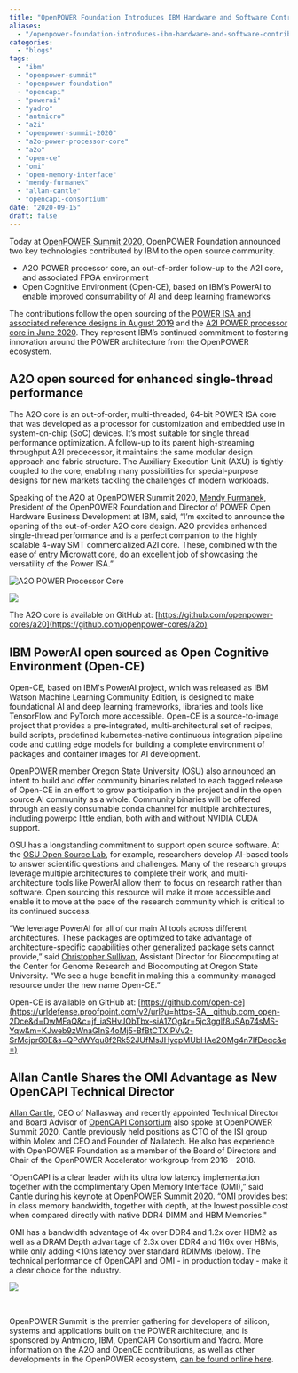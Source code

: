 ```yaml
---
title: "OpenPOWER Foundation Introduces IBM Hardware and Software Contributions at OpenPOWER Summit 2020"
aliases:
  - "/openpower-foundation-introduces-ibm-hardware-and-software-contributions-at-openpower-summit-2020/"
categories:
  - "blogs"
tags:
  - "ibm"
  - "openpower-summit"
  - "openpower-foundation"
  - "opencapi"
  - "powerai"
  - "yadro"
  - "antmicro"
  - "a2i"
  - "openpower-summit-2020"
  - "a2o-power-processor-core"
  - "a2o"
  - "open-ce"
  - "omi"
  - "open-memory-interface"
  - "mendy-furmanek"
  - "allan-cantle"
  - "opencapi-consortium"
date: "2020-09-15"
draft: false
---
```


Today at [OpenPOWER Summit 2020](https://events.linuxfoundation.org/openpower-summit-north-america/), OpenPOWER Foundation announced two key technologies contributed by IBM to the open source community.

- A2O POWER processor core, an out-of-order follow-up to the A2I core, and associated FPGA environment
- Open Cognitive Environment (Open-CE), based on IBM’s PowerAI to enable improved consumability of AI and deep learning frameworks

The contributions follow the open sourcing of the [POWER ISA and associated reference designs in August 2019](https://openpowerfoundation.org/the-next-step-in-the-openpower-foundation-journey/) and the [A2I POWER processor core in June 2020](https://openpowerfoundation.org/a2i-power-processor-core-contributed-to-openpower-community-to-advance-open-hardware-collaboration/). They represent IBM’s continued commitment to fostering innovation around the POWER architecture from the OpenPOWER ecosystem.

## A2O open sourced for enhanced single-thread performance

The A2O core is an out-of-order, multi-threaded, 64-bit POWER ISA core that was developed as a processor for customization and embedded use in system-on-chip (SoC) devices. It’s most suitable for single thread performance optimization. A follow-up to its parent high-streaming throughput A2I predecessor, it maintains the same modular design approach and fabric structure. The Auxiliary Execution Unit (AXU) is tightly-coupled to the core, enabling many possibilities for special-purpose designs for new markets tackling the challenges of modern workloads.

Speaking of the A2O at OpenPOWER Summit 2020, [Mendy Furmanek](https://www.linkedin.com/in/mendy-furmanek-640425/), President of the OpenPOWER Foundation and Director of POWER Open Hardware Business Development at IBM, said, “I’m excited to announce the opening of the out-of-order A2O core design. A2O provides enhanced single-thread performance and is a perfect companion to the highly scalable 4-way SMT commercialized A2I core. These, combined with the ease of entry Microwatt core, do an excellent job of showcasing the versatility of the Power ISA.”

![A2O POWER Processor Core](images/a2o-power-processor-core.png)

![](images/a2o-power-processor-core-design.png)

The A2O core is available on GitHub at: [https://github.com/openpower-cores/a20](https://github.com/openpower-cores/a2o)

## IBM PowerAI open sourced as Open Cognitive Environment (Open-CE)

Open-CE, based on IBM's PowerAI project, which was released as IBM Watson Machine Learning Community Edition, is designed to make foundational AI and deep learning frameworks, libraries and tools like TensorFlow and PyTorch more accessible. Open-CE is a source-to-image project that provides a pre-integrated, multi-architectural set of recipes, build scripts, predefined kubernetes-native continuous integration pipeline code and cutting edge models for building a complete environment of packages and container images for AI development.

OpenPOWER member Oregon State University (OSU) also announced an intent to build and offer community binaries related to each tagged release of Open-CE in an effort to grow participation in the project and in the open source AI community as a whole. Community binaries will be offered through an easily consumable conda channel for multiple architectures, including powerpc little endian, both with and without NVIDIA CUDA support.

OSU has a longstanding commitment to support open source software. At the [OSU Open Source Lab](https://osuosl.org/), for example, researchers develop AI-based tools to answer scientific questions and challenges. Many of the research groups leverage multiple architectures to complete their work, and multi-architecture tools like PowerAI allow them to focus on research rather than software. Open sourcing this resource will make it more accessible and enable it to move at the pace of the research community which is critical to its continued success.

“We leverage PowerAI for all of our main AI tools across different architectures. These packages are optimized to take advantage of architecture-specific capabilities other generalized package sets cannot provide,” said [Christopher Sullivan](https://www.linkedin.com/in/christopher-m-sullivan-446904/), Assistant Director for Biocomputing at the Center for Genome Research and Biocomputing at Oregon State University. “We see a huge benefit in making this a community-managed resource under the new name Open-CE.”

Open-CE is available on GitHub at: [https://github.com/open-ce](https://urldefense.proofpoint.com/v2/url?u=https-3A__github.com_open-2Dce&d=DwMFaQ&c=jf_iaSHvJObTbx-siA1ZOg&r=5jc3gglf8uSAp74sMS-Yqw&m=KJweb9zWnaGInS4oMj5-BfBtCTXIPVv2-SrMcjpr60E&s=QPdWYqu8f2Rk52JUfMsJHycpMUbHAe2OMg4n7IfDeqc&e=)

## Allan Cantle Shares the OMI Advantage as New OpenCAPI Technical Director

[Allan Cantle](https://www.linkedin.com/in/allan-cantle-666405/), CEO of Nallasway and recently appointed Technical Director and Board Advisor of [OpenCAPI Consortium](https://opencapi.org/) also spoke at OpenPOWER Summit 2020. Cantle previously held positions as CTO of the ISI group within Molex and CEO and Founder of Nallatech. He also has experience with OpenPOWER Foundation as a member of the Board of Directors and Chair of the OpenPOWER Accelerator workgroup from 2016 - 2018.

“OpenCAPI is a clear leader with its ultra low latency implementation together with the complimentary Open Memory Interface (OMI),” said Cantle during his keynote at OpenPOWER Summit 2020. “OMI provides best in class memory bandwidth, together with depth, at the lowest possible cost when compared directly with native DDR4 DIMM and HBM Memories."

OMI has a bandwidth advantage of 4x over DDR4 and 1.2x over HBM2 as well as a DRAM Depth advantage of 2.3x over DDR4 and 116x over HBMs, while only adding <10ns latency over standard RDIMMs (below). The technical performance of OpenCAPI and OMI - in production today - make it a clear choice for the industry.

![](images/The-OMI-Advantage-1-1024x576.png)

 

OpenPOWER Summit is the premier gathering for developers of silicon, systems and applications built on the POWER architecture, and is sponsored by Antmicro, IBM, OpenCAPI Consortium and Yadro. More information on the A2O and OpenCE contributions, as well as other developments in the OpenPOWER ecosystem, [can be found online here](https://events.linuxfoundation.org/openpower-summit-north-america/).
